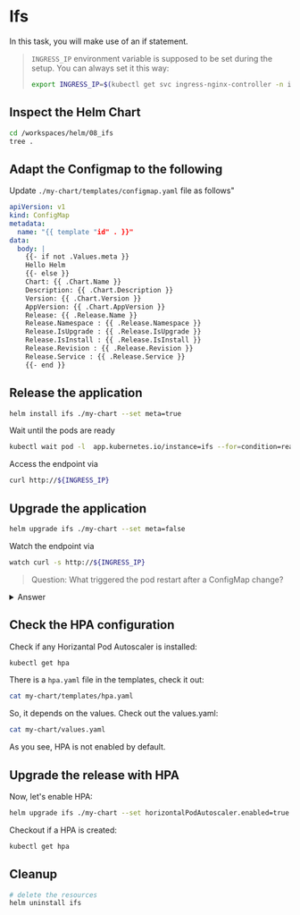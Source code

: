 # Ifs

In this task, you will make use of an if statement.

> `INGRESS_IP` environment variable is supposed to be set during the setup. You can always set it this way:
>
> ```bash
> export INGRESS_IP=$(kubectl get svc ingress-nginx-controller -n ingress-nginx -o jsonpath='{.status.loadBalancer.ingress[].ip}')
> ```

## Inspect the Helm Chart

```bash
cd /workspaces/helm/08_ifs
tree .
```

## Adapt the Configmap to the following

Update `./my-chart/templates/configmap.yaml` file as follows"

```yaml
apiVersion: v1
kind: ConfigMap
metadata:
  name: "{{ template "id" . }}"
data:
  body: |
    {{- if not .Values.meta }}
    Hello Helm
    {{- else }}
    Chart: {{ .Chart.Name }}
    Description: {{ .Chart.Description }}
    Version: {{ .Chart.Version }}
    AppVersion: {{ .Chart.AppVersion }}
    Release: {{ .Release.Name }}
    Release.Namespace : {{ .Release.Namespace }}
    Release.IsUpgrade : {{ .Release.IsUpgrade }}
    Release.IsInstall : {{ .Release.IsInstall }}
    Release.Revision : {{ .Release.Revision }}
    Release.Service : {{ .Release.Service }}
    {{- end }}
```

## Release the application

```bash
helm install ifs ./my-chart --set meta=true
```

Wait until the pods are ready

```bash
kubectl wait pod -l  app.kubernetes.io/instance=ifs --for=condition=ready --timeout=120s
```

Access the endpoint via

```bash
curl http://${INGRESS_IP}
```

## Upgrade the application

```bash
helm upgrade ifs ./my-chart --set meta=false
```

Watch the endpoint via

```bash
watch curl -s http://${INGRESS_IP}
```

> Question:
> What triggered the pod restart after a ConfigMap change?

<details>

<summary>Answer</summary>

### deployment.yaml

This is a Kubernetes feature and you can use it with Helm like this:

```yaml
apiVersion: apps/v1
kind: Deployment
metadata:
  name: "{{ template "id" . }}"
spec:
  replicas: 1
  selector:
    matchLabels: "{{ - include "labels" . | nindent 6 }}"
  template:
    metadata:
      labels: "{{ - include "labels" . | nindent 8 }}"
      annotations:
        ## Here is the magic!
        checksum/config:
          {
            {
              include (print $.Template.BasePath "/configmap.yaml") . | sha256sum,
            },
          }
    spec:
      containers:
        - name: my-nginx
          image: nginx:1.19.2
          volumeMounts:
            - name: html
              mountPath: /usr/share/nginx/html
          resources:
            requests:
              cpu: 100m
              memory: 100Mi
            limits:
              cpu: 100m
              memory: 100Mi
      volumes:
        - name: html
          configMap:
            name: "{{ template "id" . }}"
            items:
              - key: body
                path: index.html
```

</details>

## Check the HPA configuration

Check if any Horizantal Pod Autoscaler is installed:

```bash
kubectl get hpa
```

There is a `hpa.yaml` file in the templates, check it out:

```bash
cat my-chart/templates/hpa.yaml
```

So, it depends on the values. Check out the values.yaml:

```bash
cat my-chart/values.yaml
```

As you see, HPA is not enabled by default.

## Upgrade the release with HPA

Now, let's enable HPA:

```bash
helm upgrade ifs ./my-chart --set horizontalPodAutoscaler.enabled=true
```

Checkout if a HPA is created:

```bash
kubectl get hpa
```

## Cleanup

```bash
# delete the resources
helm uninstall ifs
```
